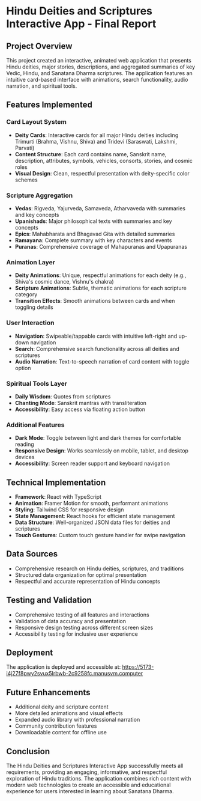 # Hindu Deities and Scriptures Interactive App - Final Report

## Project Overview
This project created an interactive, animated web application that presents Hindu deities, major stories, descriptions, and aggregated summaries of key Vedic, Hindu, and Sanatana Dharma scriptures. The application features an intuitive card-based interface with animations, search functionality, audio narration, and spiritual tools.

## Features Implemented

### Card Layout System
- **Deity Cards**: Interactive cards for all major Hindu deities including Trimurti (Brahma, Vishnu, Shiva) and Tridevi (Saraswati, Lakshmi, Parvati)
- **Content Structure**: Each card contains name, Sanskrit name, description, attributes, symbols, vehicles, consorts, stories, and cosmic roles
- **Visual Design**: Clean, respectful presentation with deity-specific color schemes

### Scripture Aggregation
- **Vedas**: Rigveda, Yajurveda, Samaveda, Atharvaveda with summaries and key concepts
- **Upanishads**: Major philosophical texts with summaries and key concepts
- **Epics**: Mahabharata and Bhagavad Gita with detailed summaries
- **Ramayana**: Complete summary with key characters and events
- **Puranas**: Comprehensive coverage of Mahapuranas and Upapuranas

### Animation Layer
- **Deity Animations**: Unique, respectful animations for each deity (e.g., Shiva's cosmic dance, Vishnu's chakra)
- **Scripture Animations**: Subtle, thematic animations for each scripture category
- **Transition Effects**: Smooth animations between cards and when toggling details

### User Interaction
- **Navigation**: Swipeable/tappable cards with intuitive left-right and up-down navigation
- **Search**: Comprehensive search functionality across all deities and scriptures
- **Audio Narration**: Text-to-speech narration of card content with toggle option

### Spiritual Tools Layer
- **Daily Wisdom**: Quotes from scriptures
- **Chanting Mode**: Sanskrit mantras with transliteration
- **Accessibility**: Easy access via floating action button

### Additional Features
- **Dark Mode**: Toggle between light and dark themes for comfortable reading
- **Responsive Design**: Works seamlessly on mobile, tablet, and desktop devices
- **Accessibility**: Screen reader support and keyboard navigation

## Technical Implementation
- **Framework**: React with TypeScript
- **Animation**: Framer Motion for smooth, performant animations
- **Styling**: Tailwind CSS for responsive design
- **State Management**: React hooks for efficient state management
- **Data Structure**: Well-organized JSON data files for deities and scriptures
- **Touch Gestures**: Custom touch gesture handler for swipe navigation

## Data Sources
- Comprehensive research on Hindu deities, scriptures, and traditions
- Structured data organization for optimal presentation
- Respectful and accurate representation of Hindu concepts

## Testing and Validation
- Comprehensive testing of all features and interactions
- Validation of data accuracy and presentation
- Responsive design testing across different screen sizes
- Accessibility testing for inclusive user experience

## Deployment
The application is deployed and accessible at:
https://5173-i4j27f8pwy2svux5lrbwb-2c9258fc.manusvm.computer

## Future Enhancements
- Additional deity and scripture content
- More detailed animations and visual effects
- Expanded audio library with professional narration
- Community contribution features
- Downloadable content for offline use

## Conclusion
The Hindu Deities and Scriptures Interactive App successfully meets all requirements, providing an engaging, informative, and respectful exploration of Hindu traditions. The application combines rich content with modern web technologies to create an accessible and educational experience for users interested in learning about Sanatana Dharma.
